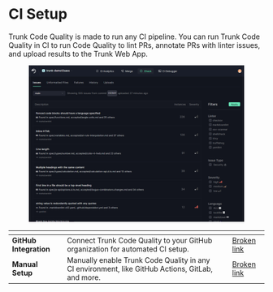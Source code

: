 # CI Setup

Trunk Code Quality is made to run any CI pipeline. You can run Trunk Code Quality in CI to run Code Quality to lint PRs, annotate PRs with linter issues, and upload results to the Trunk Web App.

<figure><img src="../../.gitbook/assets/image (47).png" alt=""><figcaption></figcaption></figure>

<table data-card-size="large" data-column-title-hidden data-view="cards"><thead><tr><th></th><th></th><th></th><th data-hidden data-card-target data-type="content-ref"></th></tr></thead><tbody><tr><td><strong>GitHub Integration</strong></td><td>Connect Trunk Code Quality to your GitHub organization for automated CI setup. </td><td></td><td><a href="broken-reference">Broken link</a></td></tr><tr><td><strong>Manual Setup</strong></td><td>Manually enable Trunk Code Quality in any CI environment, like GitHub Actions, GitLab, and more.</td><td></td><td><a href="broken-reference">Broken link</a></td></tr></tbody></table>
